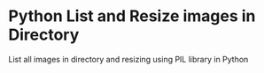 # Python List and Resize images in Directory
List all images in directory and resizing using PIL library in Python

